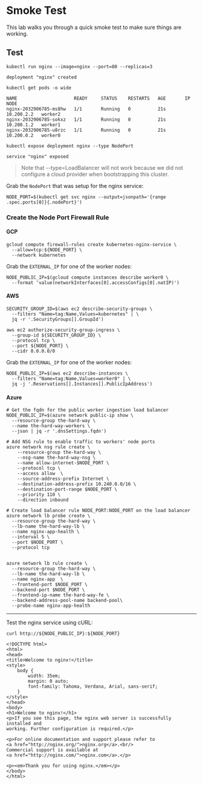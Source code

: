 # Smoke Test

This lab walks you through a quick smoke test to make sure things are working.

## Test

```
kubectl run nginx --image=nginx --port=80 --replicas=3
```

```
deployment "nginx" created
```

```
kubectl get pods -o wide
```
```
NAME                     READY     STATUS    RESTARTS   AGE       IP           NODE
nginx-2032906785-ms8hw   1/1       Running   0          21s       10.200.2.2   worker2
nginx-2032906785-sokxz   1/1       Running   0          21s       10.200.1.2   worker1
nginx-2032906785-u8rzc   1/1       Running   0          21s       10.200.0.2   worker0
```

```
kubectl expose deployment nginx --type NodePort
```

```
service "nginx" exposed
```

> Note that --type=LoadBalancer will not work because we did not configure a cloud provider when bootstrapping this cluster.

Grab the `NodePort` that was setup for the nginx service:

```
NODE_PORT=$(kubectl get svc nginx --output=jsonpath='{range .spec.ports[0]}{.nodePort}')
```

### Create the Node Port Firewall Rule

#### GCP

```
gcloud compute firewall-rules create kubernetes-nginx-service \
  --allow=tcp:${NODE_PORT} \
  --network kubernetes
```

Grab the `EXTERNAL_IP` for one of the worker nodes:

```
NODE_PUBLIC_IP=$(gcloud compute instances describe worker0 \
  --format 'value(networkInterfaces[0].accessConfigs[0].natIP)')
```

#### AWS

```
SECURITY_GROUP_ID=$(aws ec2 describe-security-groups \
  --filters "Name=tag:Name,Values=kubernetes" | \
  jq -r '.SecurityGroups[].GroupId')
```

```
aws ec2 authorize-security-group-ingress \
  --group-id ${SECURITY_GROUP_ID} \
  --protocol tcp \
  --port ${NODE_PORT} \
  --cidr 0.0.0.0/0
```

Grab the `EXTERNAL_IP` for one of the worker nodes:

```
NODE_PUBLIC_IP=$(aws ec2 describe-instances \
  --filters "Name=tag:Name,Values=worker0" | \
  jq -j '.Reservations[].Instances[].PublicIpAddress')
```

#### Azure

```
# Get the fqdn for the public worker ingestion load balancer
NODE_PUBLIC_IP=$(azure network public-ip show \
  --resource-group the-hard-way \
  --name the-hard-way-workers \
  --json | jq -r '.dnsSettings.fqdn')

# Add NSG rule to enable traffic to workers' node ports
azure network nsg rule create \
	--resource-group the-hard-way \
	--nsg-name the-hard-way-nsg \
	--name allow-internet-$NODE_PORT \
	--protocol tcp \
	--access allow  \
	--source-address-prefix Internet \
	--destination-address-prefix 10.240.0.0/16 \
	--destination-port-range $NODE_PORT \
	--priority 110 \
	--direction inbound

# Create load balancer rule NODE_PORT:NODE_PORT on the load balancer
azure network lb probe create \
  --resource-group the-hard-way \
  --lb-name the-hard-way-lb \
  --name nginx-app-health \
  --interval 5 \
  --port $NODE_PORT \
  --protocol tcp
  

azure network lb rule create \
  --resource-group the-hard-way \
  --lb-name the-hard-way-lb \
  --name nginx-app  \
  --frontend-port $NODE_PORT \
  --backend-port $NODE_PORT \
  --frontend-ip-name the-hard-way-fe \
  --backend-address-pool-name backend-pool\
  --probe-name nginx-app-health
```

---

Test the nginx service using cURL:

```
curl http://${NODE_PUBLIC_IP}:${NODE_PORT}
```

```
<!DOCTYPE html>
<html>
<head>
<title>Welcome to nginx!</title>
<style>
    body {
        width: 35em;
        margin: 0 auto;
        font-family: Tahoma, Verdana, Arial, sans-serif;
    }
</style>
</head>
<body>
<h1>Welcome to nginx!</h1>
<p>If you see this page, the nginx web server is successfully installed and
working. Further configuration is required.</p>

<p>For online documentation and support please refer to
<a href="http://nginx.org/">nginx.org</a>.<br/>
Commercial support is available at
<a href="http://nginx.com/">nginx.com</a>.</p>

<p><em>Thank you for using nginx.</em></p>
</body>
</html>
```
